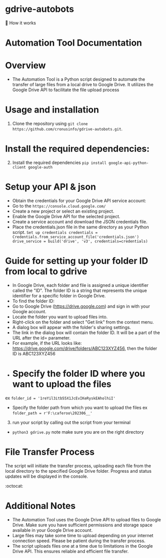# gdrive-autobots
📖 How it works
# Automation Tool Documentation
# Overview
+ The Automation Tool is a Python script designed to automate the transfer of large files from a local drive to Google Drive. It utilizes the Google Drive API to facilitate the file upload process

# Usage and installation
1. Clone the repository using `git clone https://github.com/cronusinfo/gdrive-autobots.git`.
# Install the required dependencies:
2. Install the required dependencies `pip install google-api-python-client google-auth`

# Setup your API & json
+ Obtain the credentials for your Google Drive API service account:
+ Go to the `https://console.cloud.google.com/`
+ Create a new project or select an existing project.
+ Enable the Google Drive API for the selected project.
+ Create a service account and download the JSON credentials file.
+ Place the credentials.json file in the same directory as your Python script. `Set up credentials
credentials = Credentials.from_service_account_file('credentials.json')
drive_service = build('drive', 'v3', credentials=credentials)`

# Guide for setting up your folder ID from local to gdrive
+ In Google Drive, each folder and file is assigned a unique identifier called the "ID". The folder ID is a string that represents the unique identifier for a specific folder in Google Drive.
+ To find the folder ID:
+ Go to Google Drive (https://drive.google.com) and sign in with your Google account.
+ Locate the folder you want to upload files into.
+ Right-click on the folder and select "Get link" from the context menu.
+ A dialog box will appear with the folder's sharing settings.
+ The link in the dialog box will contain the folder ID. It will be a part of the URL after the id= parameter.
+ For example, if the URL looks like: https://drive.google.com/drive/folders/ABC123XYZ456, then the folder ID is ABC123XYZ456
+ # Specify the folder ID where you want to upload the files
ex `folder_id = '1reYil3itb55X1JcEvIKeRyskEAholhiI'`
+ Specify the folder path from which you want to upload the files
ex `folder_path = r'F:\caferoo\202306__'`

3. run your script by calling out the script from your terminal 
+ `python3 gdrive.py`
note make sure you are on the right directory

#  File Transfer Process
The script will initiate the transfer process, uploading each file from the local directory to the specified Google Drive folder. Progress and status updates will be displayed in the console.

:octocat:
# Additional Notes
+ The Automation Tool uses the Google Drive API to upload files to Google Drive. Make sure you have sufficient permissions and storage space available in your Google Drive account.
+ Large files may take some time to upload depending on your internet connection speed. Please be patient during the transfer process.
+ The script uploads files one at a time due to limitations in the Google Drive API. This ensures reliable and efficient file transfer.






